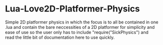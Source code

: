 # Lua-Love2D-Platformer-Physics
Simple 2D platformer physics in which the focus is to all be contained in one .lua
and contain the bare neccessities of a 2D platformer for simplicity and ease of use
so the user only has to include "require("SickPhysics") and read the little bit of
documentation here to use quickly.
